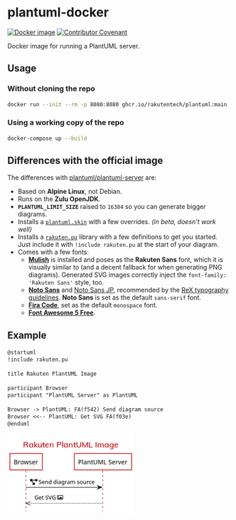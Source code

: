 # plantuml-docker

[![Docker image](https://github.com/rakutentech/plantuml-docker/workflows/Publish%20Docker%20image/badge.svg)](https://github.com/orgs/rakutentech/packages/container/package/plantuml)
[![Contributor Covenant](https://img.shields.io/badge/Contributor%20Covenant-v2.0%20adopted-ff69b4.svg)](./CODE_OF_CONDUCT.md)

Docker image for running a PlantUML server.

## Usage

### Without cloning the repo

```sh
docker run --init --rm -p 8080:8080 ghcr.io/rakutentech/plantuml:main
```

### Using a working copy of the repo

```sh
docker-compose up --build
```

## Differences with the official image

The differences with [plantuml/plantuml-server](https://hub.docker.com/r/plantuml/plantuml-server) are:

- Based on **Alpine Linux**, not Debian.
- Runs on the **Zulu OpenJDK**.
- **`PLANTUML_LIMIT_SIZE`** raised to `16384` so you can generate bigger diagrams.
- Installs a [`plantuml.skin`](./plantuml.skin) with a few overrides. _(in beta, doesn't work well)_
- Installs a [`rakuten.pu`](./rakuten.pu) library with a few definitions to get you started. Just include it with `!include rakuten.pu` at the start of your diagram.
- Comes with a few fonts:
  - **[Mulish](https://fonts.google.com/specimen/Mulish)** is installed and poses as the **Rakuten Sans** font, which it is visually similar to (and a decent fallback for when generating PNG diagrams). Generated SVG images correctly inject the `font-family: 'Rakuten Sans'` style, too.
  - **[Noto Sans](https://fonts.google.com/specimen/Noto+Sans)** and [Noto Sans JP](https://fonts.google.com/specimen/Noto+Sans+JP), recommended by the [ReX typography guidelines](http://rex.public.rakuten-it.com/design/the-basics/typography/). **Noto Sans** is set as the default `sans-serif` font.
  - **[Fira Code](https://fonts.google.com/specimen/Fira+Code)**, set as the default `monospace` font.
  - **[Font Awesome 5 Free](https://fontawesome.com/)**.

## Example

```plantuml
@startuml
!include rakuten.pu

title Rakuten PlantUML Image

participant Browser
participant "PlantUML Server" as PlantUML

Browser -> PlantUML: FA(f542) Send diagram source
Browser <<-- PlantUML: Get SVG FA(f03e)
@enduml
```

![example](./example.png)

